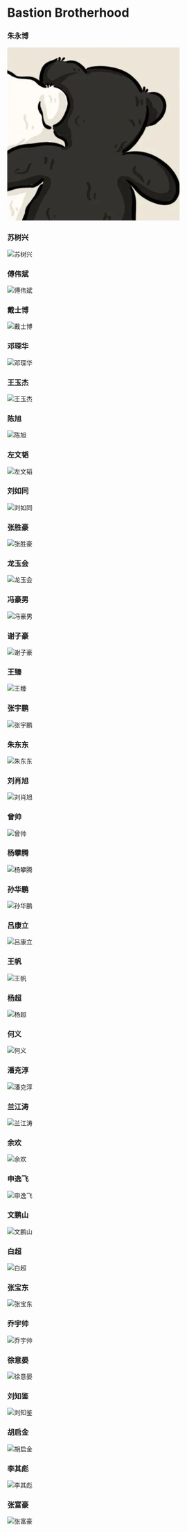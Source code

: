 
# Bastion Brotherhood
### 朱永博
![朱永博](./avators/zhu.jpg)
### 苏树兴
![苏树兴]()
### 傅伟斌
![傅伟斌]()
### 戴士博
![戴士博]()
### 邓琛华
![邓琛华]()
### 王玉杰
![王玉杰]()
### 陈旭
![陈旭]()
### 左文韬
![左文韬]()
### 刘如同 
![刘如同 ]()
### 张胜豪 
![张胜豪 ]()
### 龙玉会
![龙玉会]()
### 冯豪男
![冯豪男]()
### 谢子豪
![谢子豪]()
### 王臻
![王臻]()
### 张宇鹏
![张宇鹏]()
### 朱东东
![朱东东]()
### 刘肖旭
![刘肖旭]()
### 曾帅 
![曾帅 ]()
### 杨攀腾
![杨攀腾]()
### 孙华鹏
![孙华鹏]()
### 吕康立
![吕康立]()
### 王帆
![王帆]()
### 杨超
![杨超]()
### 何义
![何义]()
### 潘克淳
![潘克淳]()
### 兰江涛
![兰江涛]()
### 余欢
![余欢]()
### 申逸飞
![申逸飞]()
### 文鹏山
![文鹏山]()
### 白超
![白超]()
### 张宝东
![张宝东]()
### 乔宇帅
![乔宇帅]()
### 徐意晏
![徐意晏]()
### 刘知鉴
![刘知鉴]()
### 胡启金
![胡启金]()
### 李其彪
![李其彪]()
### 张富豪
![张富豪]()
